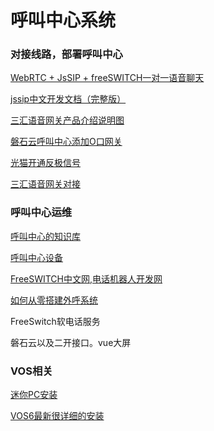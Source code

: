 # 呼叫中心系统

### 对接线路，部署呼叫中心

[WebRTC + JsSIP + freeSWITCH一对一语音聊天](https://www.cnblogs.com/gxp69/articles/12028002.html)

[jssip中文开发文档（完整版） ](https://www.cnblogs.com/benmumu/p/8316670.html)

[三汇语音网关产品介绍说明图](https://www.dsliu.com/products/synway/)

[磐石云呼叫中心添加O口网关](PSCC.md)

[光猫开通反极信号](Fanjixinhao.md)

[三汇语音网关对接](Sanhui.md)







### 呼叫中心运维

[呼叫中心的知识库](knowledge.md)

[呼叫中心设备](ipgateway.md)

[FreeSWITCH中文网,电话机器人开发网](http://www.freeswitch.net.cn/index.html)

[如何从零搭建外呼系统](http://www.woshipm.com/pmd/1210429.html)

FreeSwitch软电话服务

磐石云以及二开接口。vue大屏





### VOS相关

[迷你PC安装](minipc.md)

[VOS6最新很详细的安装](vos6install.md)













